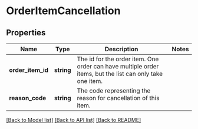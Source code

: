 # OrderItemCancellation

## Properties
Name | Type | Description | Notes
------------ | ------------- | ------------- | -------------
**order_item_id** | **string** | The id for the order item. One order can have multiple order items, but the list can only take one item. | 
**reason_code** | **string** | The code representing the reason for cancellation of this item. | 

[[Back to Model list]](../README.md#documentation-for-models) [[Back to API list]](../README.md#documentation-for-api-endpoints) [[Back to README]](../README.md)


